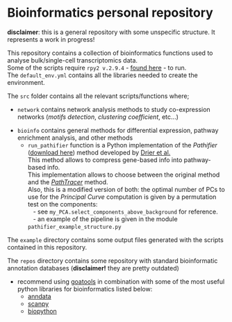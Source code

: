 # Bioinformatics personal repository

**disclaimer**: this is a general repository with some unspecific structure. It represents a work in progress!

This repository contains a collection of bioinformatics functions used to analyse bulk/single-cell transcriptomics data. <br>
Some of the scripts require `rpy2 v.2.9.4` - [found here](https://rpy2.github.io) - to run. <br>
The `default_env.yml` contains all the libraries needed to create the environment.

The `src` folder contains all the relevant scripts/functions where;
- `network` contains network analysis methods to study co-expression networks (_motifs detection_, _clustering coefficient_, etc...)
* `bioinfo` contains general methods for differential expression, pathway enrichment analysis, and other methods
    - `run_pathifier` function is a Python implementation of the _Pathifier_ ([download here](http://www.bioconductor.org/packages/release/bioc/html/pathifier.html))
      method developed by [Drier et al.](https://www.pnas.org/content/110/16/6388) <br>
      This method allows to compress gene-based info into pathway-based info. <br />
      This implementation allows to choose between the original method and the [_PathTracer_](https://www.nature.com/articles/s41598-019-52529-3) method. <br>
      Also, this is a modified version of both: the optimal number of PCs to use for the _Principal Curve_ computation is given by a permutation test on the components: <br /> 
      &nbsp;&nbsp; - see `my_PCA.select_components_above_background` for reference. <br>
      &nbsp;&nbsp; - an example of the pipeline is given in the module `pathifier_example_structure.py`
      

The `example` directory contains some output files generated with the scripts contained in this repository. <br>

The `repos` directory contains some repository with standard bioinformatic annotation databases (**disclaimer!** they are pretty outdated)
* recommend using [goatools](https://github.com/tanghaibao/goatools) in combination with some of the most useful python libraries for bioinformatics listed below:
    * [anndata](https://anndata.readthedocs.io/en/latest/anndata.AnnData.html)
    * [scanpy](https://scanpy.readthedocs.io/en/stable/)
    * [biopython](https://biopython.org)

